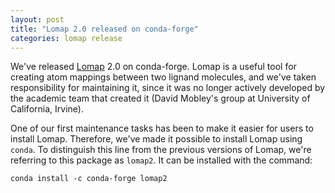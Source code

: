```yaml
---
layout: post
title: "Lomap 2.0 released on conda-forge"
categories: lomap release
---
```


We've released [Lomap](http://github.com/OpenFreeEnergy/Lomap) 2.0 on
conda-forge. Lomap is a useful tool for creating atom mappings between
two lignand molecules, and we've taken responsibility for maintaining it,
since it was no longer actively developed by the academic team that
created it (David Mobley's group at University of California, Irvine).

One of our first maintenance tasks has been to make it easier for users to
install Lomap. Therefore, we've made it possible to install Lomap using
`conda`.  To distinguish this line from the previous versions of Lomap, we're
referring to this package as `lomap2`. It can be installed  with the command:

`conda install -c conda-forge lomap2`
